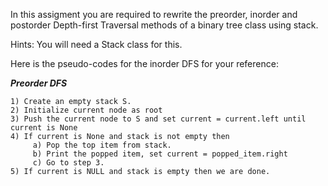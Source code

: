 In this assigment you are required to rewrite the preorder, inorder and postorder Depth-first Traversal methods of a binary tree
class using stack.

Hints: You will need a Stack class for this.

Here is the pseudo-codes for the inorder DFS for your reference:

***Preorder DFS***

```
1) Create an empty stack S.
2) Initialize current node as root
3) Push the current node to S and set current = current.left until current is None
4) If current is None and stack is not empty then 
     a) Pop the top item from stack.
     b) Print the popped item, set current = popped_item.right 
     c) Go to step 3.
5) If current is NULL and stack is empty then we are done.

```

